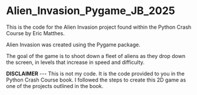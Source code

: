 # Alien_Invasion_Pygame_JB_2025
This is the code for the Alien Invasion project found within the Python Crash Course by Eric Matthes.

Alien Invasion was created using the Pygame package.

The goal of the game is to shoot down a fleet of aliens as they drop down the screen, in levels that increase in speed and difficulty.

**DISCLAIMER** ---
This is not my code. It is the code provided to you in the Python Crash Course book. I followed the steps to create this 2D game as one of the projects outlined in the book.
